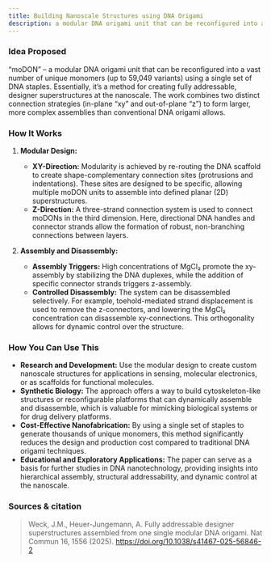 ```yaml
---
title: Building Nanoscale Structures using DNA Origami
description: a modular DNA origami unit that can be reconfigured into a vast number of unique monomers
---
```

### Idea Proposed

“moDON” – a modular DNA origami unit that can be reconfigured into a vast number of unique monomers (up to 59,049 variants) using a single set of DNA staples. Essentially, it’s a method for creating fully addressable, designer superstructures at the nanoscale. The work combines two distinct connection strategies (in-plane “xy” and out-of-plane “z”) to form larger, more complex assemblies than conventional DNA origami allows.

### How It Works
1. **Modular Design:**
   - **XY-Direction:** Modularity is achieved by re-routing the DNA scaffold to create shape-complementary connection sites (protrusions and indentations). These sites are designed to be specific, allowing multiple moDON units to assemble into defined planar (2D) superstructures.
   - **Z-Direction:** A three-strand connection system is used to connect moDONs in the third dimension. Here, directional DNA handles and connector strands allow the formation of robust, non-branching connections between layers.
   
2. **Assembly and Disassembly:**
   - **Assembly Triggers:** High concentrations of MgCl₂ promote the xy-assembly by stabilizing the DNA duplexes, while the addition of specific connector strands triggers z-assembly.
   - **Controlled Disassembly:** The system can be disassembled selectively. For example, toehold-mediated strand displacement is used to remove the z-connectors, and lowering the MgCl₂ concentration can disassemble xy-connections. This orthogonality allows for dynamic control over the structure.

### How You Can Use This
- **Research and Development:** Use the modular design to create custom nanoscale structures for applications in sensing, molecular electronics, or as scaffolds for functional molecules.
- **Synthetic Biology:** The approach offers a way to build cytoskeleton-like structures or reconfigurable platforms that can dynamically assemble and disassemble, which is valuable for mimicking biological systems or for drug delivery platforms.
- **Cost-Effective Nanofabrication:** By using a single set of staples to generate thousands of unique monomers, this method significantly reduces the design and production cost compared to traditional DNA origami techniques.
- **Educational and Exploratory Applications:** The paper can serve as a basis for further studies in DNA nanotechnology, providing insights into hierarchical assembly, structural addressability, and dynamic control at the nanoscale.


### Sources & citation

> Weck, J.M., Heuer-Jungemann, A. Fully addressable designer superstructures assembled from one single modular DNA origami. Nat Commun 16, 1556 (2025). https://doi.org/10.1038/s41467-025-56846-2